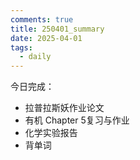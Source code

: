 ```yaml
---
comments: true
title: 250401_summary
date: 2025-04-01
tags:
  - daily
---
```

今日完成：
- 拉普拉斯妖作业论文
- 有机 Chapter 5复习与作业
- 化学实验报告
- 背单词